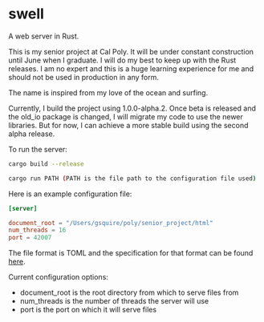 swell
=====

A web server in Rust.

This is my senior project at Cal Poly. It will be under constant construction
until June when I graduate. I will do my best to keep up with the Rust releases.
I am no expert and this is a huge learning experience for me and should not be
used in production in any form.

The name is inspired from my love of the ocean and surfing.

Currently, I build the project using 1.0.0-alpha.2. Once beta is released 
and the old_io package is changed, I will migrate my code to use the newer 
libraries. But for now, I can achieve a more stable build using the 
second alpha release.

To run the server:
```sh
cargo build --release

cargo run PATH (PATH is the file path to the configuration file used)
```

Here is an example configuration file:
```toml
[server]

document_root = "/Users/gsquire/poly/senior_project/html"
num_threads = 16
port = 42007
```
The file format is TOML and the specification for that format can be
found [here](https://github.com/toml-lang/toml).

Current configuration options:
* document_root is the root directory from which to serve files from
* num_threads is the number of threads the server will use
* port is the port on which it will serve files

